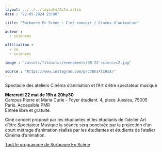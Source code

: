 ```yaml
---
layout: ../../../layouts/Actu.astro
date : "22-05-2024 23:00"

title: "Sorbonne En Scène : Ciné concert / Cinéma d’animation"

auteur :
  - sciences

affiliation :
  - su
  - sciences

image : "/assets/fildactus/evenements/05-22-sciences2.jpg"

source : "https://www.instagram.com/p/C7B6sXlIRsA/"
---
```


Spectacle des ateliers Cinéma d’animation et l’Art d’être spectateur musique

__Mercredi 22 mai de 19h à 20hy30__  
Campus Pierre et Marie Curie - Foyer étudiant. 4, place Jussieu, 75005 Paris. Accessible PMR  
Entrée libre et gratuite.

Ciné concert proposé par les étudiantes et les étudiants de l’atelier Art d’être Spectateur Musique la séance sera ponctuée par la  projection d’un court métrage d’animation réalisé par les étudiantes et étudiants de l’atelier Cinéma d’animation.

[Tout le programme de Sorbonne En Scène](https://www.sorbonne-universite.fr/sorbonne-en-scene)

